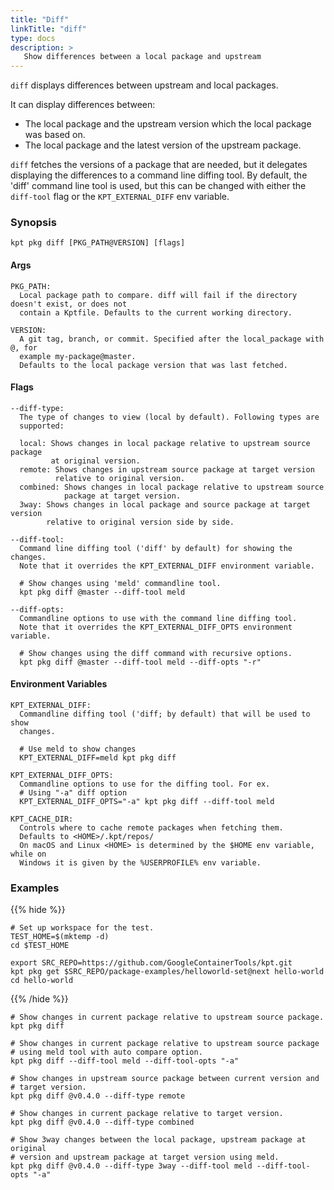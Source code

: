 ```yaml
---
title: "Diff"
linkTitle: "diff"
type: docs
description: >
   Show differences between a local package and upstream
---
```

<!--mdtogo:Short
   Show differences between a local package and upstream
-->

`diff` displays differences between upstream and local packages.

It can display differences between:

- The local package and the upstream version which the local package was based on.
- The local package and the latest version of the upstream package. 

`diff` fetches the versions of a package that are needed, but
it delegates displaying the differences to a command line diffing tool. By 
default, the 'diff' command line tool is used, but this can be changed with either the
`diff-tool` flag or the `KPT_EXTERNAL_DIFF` env variable.

### Synopsis
<!--mdtogo:Long-->
```
kpt pkg diff [PKG_PATH@VERSION] [flags]
```

#### Args

```
PKG_PATH:
  Local package path to compare. diff will fail if the directory doesn't exist, or does not
  contain a Kptfile. Defaults to the current working directory.

VERSION:
  A git tag, branch, or commit. Specified after the local_package with @, for 
  example my-package@master.
  Defaults to the local package version that was last fetched.
```

#### Flags

```
--diff-type:
  The type of changes to view (local by default). Following types are
  supported:

  local: Shows changes in local package relative to upstream source package
         at original version.
  remote: Shows changes in upstream source package at target version
          relative to original version.
  combined: Shows changes in local package relative to upstream source
            package at target version.
  3way: Shows changes in local package and source package at target version
        relative to original version side by side.

--diff-tool:
  Command line diffing tool ('diff' by default) for showing the changes.
  Note that it overrides the KPT_EXTERNAL_DIFF environment variable.
  
  # Show changes using 'meld' commandline tool.
  kpt pkg diff @master --diff-tool meld

--diff-opts:
  Commandline options to use with the command line diffing tool.
  Note that it overrides the KPT_EXTERNAL_DIFF_OPTS environment variable.
  
  # Show changes using the diff command with recursive options.
  kpt pkg diff @master --diff-tool meld --diff-opts "-r"
```

#### Environment Variables

```
KPT_EXTERNAL_DIFF:
  Commandline diffing tool ('diff; by default) that will be used to show
  changes.
  
  # Use meld to show changes
  KPT_EXTERNAL_DIFF=meld kpt pkg diff

KPT_EXTERNAL_DIFF_OPTS:
  Commandline options to use for the diffing tool. For ex.
  # Using "-a" diff option
  KPT_EXTERNAL_DIFF_OPTS="-a" kpt pkg diff --diff-tool meld
   
KPT_CACHE_DIR:
  Controls where to cache remote packages when fetching them.
  Defaults to <HOME>/.kpt/repos/
  On macOS and Linux <HOME> is determined by the $HOME env variable, while on
  Windows it is given by the %USERPROFILE% env variable.
```
<!--mdtogo-->

### Examples

{{% hide %}}

<!-- @makeWorkplace @verifyExamples-->
```
# Set up workspace for the test.
TEST_HOME=$(mktemp -d)
cd $TEST_HOME
```

<!-- @fetchPackage @verifyExamples-->
```shell
export SRC_REPO=https://github.com/GoogleContainerTools/kpt.git
kpt pkg get $SRC_REPO/package-examples/helloworld-set@next hello-world
cd hello-world
```

{{% /hide %}}

<!--mdtogo:Examples-->
<!-- @pkgDiff @verifyExamples-->
```shell
# Show changes in current package relative to upstream source package.
kpt pkg diff
```

```shell
# Show changes in current package relative to upstream source package
# using meld tool with auto compare option.
kpt pkg diff --diff-tool meld --diff-tool-opts "-a"
```

<!-- @pkgDiff @verifyExamples-->
```shell
# Show changes in upstream source package between current version and
# target version.
kpt pkg diff @v0.4.0 --diff-type remote
```

<!-- @pkgDiff @verifyExamples-->
```shell
# Show changes in current package relative to target version.
kpt pkg diff @v0.4.0 --diff-type combined
```

```shell
# Show 3way changes between the local package, upstream package at original
# version and upstream package at target version using meld.
kpt pkg diff @v0.4.0 --diff-type 3way --diff-tool meld --diff-tool-opts "-a"
```
<!--mdtogo-->
